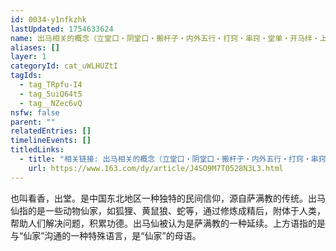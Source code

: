 ```yaml
---
id: 0034-y1nfkzhk
lastUpdated: 1754633624
name: 出马相关的概念（立堂口・阴堂口・搬杆子・内外五行・打窍・串窍・堂单・开马绊・上方语・出道仙・扣仙・插仙・仇仙・清风烟魂・碑王）
aliases: []
layer: 1
categoryId: cat_uWLHUZtI
tagIds:
  - tag_TRpfu-I4
  - tag_5uiQ64t5
  - tag__NZec6vQ
nsfw: false
parent: ""
relatedEntries: []
timelineEvents: []
titledLinks:
  - title: "相关链接: 出马相关的概念（立堂口・阴堂口・搬杆子・内外五行・打窍・串窍・堂单・开马绊・上方语・出道仙・扣仙・插仙・仇仙・清风烟魂・碑王）"
    url: https://www.163.com/dy/article/J4SO9M7T0528N3L3.html
---
```


也叫看香，出堂。是中国东北地区一种独特的民间信仰，源自萨满教的传统。出马仙指的是一些动物仙家，如狐狸、黄鼠狼、蛇等，通过修炼成精后，附体于人类，帮助人们解决问题，积累功德。出马仙被认为是萨满教的一种延续。上方语指的是与“仙家”沟通的一种特殊语言，是“仙家”的母语。